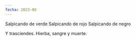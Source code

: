 ```yaml
---
fecha: 2023-08
---
```

Salpicando de verde
Salpicando de rojo
Salpicando de negro

Y trasciendes.
Hierba, sangre y muerte.